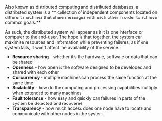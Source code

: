 Also known as distributed computing and distributed databases, a distributed system is a ** collection of independent components located on different machines that share messages with each other in order to achieve common goals.**

As such, the distributed system will appear as if it is one interface or computer to the end-user. The hope is that together, the system can maximize resources and information while preventing failures, as if one system fails, it won't affect the availability of the service.

-   **Resource sharing** \- whether it’s the hardware, software or data that can be shared
-   **Openness** \- how open is the software designed to be developed and shared with each other
-   **Concurrency** \- multiple machines can process the same function at the same time
-   **Scalability** \- how do the computing and processing capabilities multiply when extended to many machines
-   **Fault tolerance** \- how easy and quickly can failures in parts of the system be detected and recovered
-   **Transparency** \- how much access does one node have to locate and communicate with other nodes in the system.